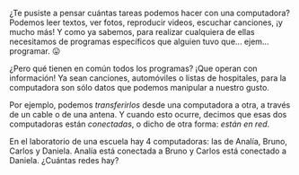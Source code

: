 ¿Te pusiste a pensar cuántas tareas podemos hacer con una computadora? Podemos leer textos, ver fotos, reproducir videos, escuchar canciones, ¡y mucho más! Y como ya sabemos, para realizar cualquiera de ellas necesitamos de programas específicos que alguien tuvo que... ejem... programar. :stuck_out_tongue:

¿Pero qué tienen en común todos los programas? ¡Que operan con información! Ya sean canciones, automóviles o listas de hospitales, para la computadora son sólo datos que podemos manipular a nuestro gusto. 

Por ejemplo, podemos _transferirlos_ desde una computadora a otra, a través de un cable o de una antena. Y cuando esto ocurre, decimos que esas dos computadoras están _conectadas_, o dicho de otra forma: _están en red_.

En el laboratorio de una escuela hay 4 computadoras: las de Analía, Bruno, Carlos y Daniela. Analía está conectada a Bruno y Carlos está conectado a Daniela. ¿Cuántas redes hay?

